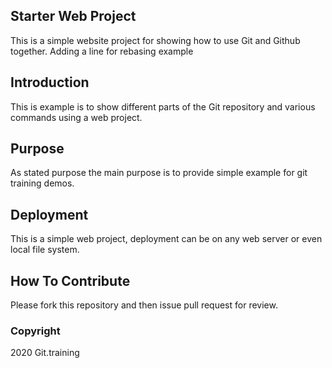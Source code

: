 ## Starter Web Project

This is a simple website project for showing how to use Git and Github together. Adding a line for rebasing example

## Introduction

This is example is to show different parts of the Git repository and various commands using a web project.

## Purpose

As stated purpose the main purpose is to provide simple example for git training demos.

## Deployment

This is a simple web project, deployment can be on any web server or even local file system. 

## How To Contribute
Please fork this repository and then issue pull request for review.


### Copyright

2020 Git.training